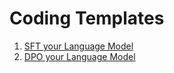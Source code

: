 # Coding Templates

1. [SFT your Language Model](https://github.com/SharathHebbar/Coding-Templates/blob/main/SFT%20LM/SFT_your_Language_Model.ipynb)
2. [DPO your Language Model](https://github.com/SharathHebbar/Coding-Templates/blob/main/DPO%20LM/dpo_your_language_model.ipynb)